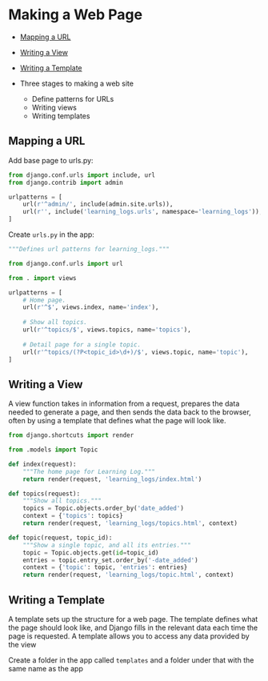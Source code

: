 # Making a Web Page

- [Mapping a URL](#url)
- [Writing a View](#view)
- [Writing a Template](#template)

- Three stages to making a web site
  - Define patterns for URLs
  - Writing views
  - Writing templates
  
<a name="url"></a>
## Mapping a URL

Add base page to urls.py:

```python
from django.conf.urls import include, url
from django.contrib import admin

urlpatterns = [
    url(r'^admin/', include(admin.site.urls)),
    url(r'', include('learning_logs.urls', namespace='learning_logs')), 
]
```

Create `urls.py` in the app:

```python
"""Defines url patterns for learning_logs."""

from django.conf.urls import url

from . import views

urlpatterns = [
    # Home page.
    url(r'^$', views.index, name='index'),
    
    # Show all topics.
    url(r'^topics/$', views.topics, name='topics'),
    
    # Detail page for a single topic.
    url(r'^topics/(?P<topic_id>\d+)/$', views.topic, name='topic'),
]
```

<a name="view"></a>
## Writing a View

A view function takes in information from a request, prepares the data needed to generate a page, 
and then sends the data back to the browser, often by using a template that defines what the page will look like.

```python
from django.shortcuts import render

from .models import Topic

def index(request):
    """The home page for Learning Log."""
    return render(request, 'learning_logs/index.html')

def topics(request):
    """Show all topics."""
    topics = Topic.objects.order_by('date_added')
    context = {'topics': topics}
    return render(request, 'learning_logs/topics.html', context)

def topic(request, topic_id):
    """Show a single topic, and all its entries."""
    topic = Topic.objects.get(id=topic_id)
    entries = topic.entry_set.order_by('-date_added')
    context = {'topic': topic, 'entries': entries}
    return render(request, 'learning_logs/topic.html', context)
```

<a name="template"></a>
## Writing a Template

A template sets up the structure for a web page. The template defines what the page should look like, 
and Django fills in the relevant data each time the page is requested. A template allows you to access 
any data provided by the view

Create a folder in the app called `templates` and a folder under that with the same name as the app

